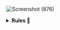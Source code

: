 ![Screenshot (876)](https://github.com/user-attachments/assets/8015d816-9b0b-48ce-b526-e60e31b60184)

<details>	
 <summary><b>Rules 🔐</b></summary>
  
![1](https://github.com/user-attachments/assets/f1d61bfb-918a-41b7-86ef-2823da5a7bfe)
![2](https://github.com/user-attachments/assets/59cb4aca-fa17-490e-baf7-7dff6a636ec5)
![3](https://github.com/user-attachments/assets/c250ff73-23fc-44ba-af55-67adc81c5394)

---

### 🔐 1. How does a proctor communicate with a test taker?
Answer: Through the live chat function.

### 🔐 2. Which of the below is considered a valid photo identification card?
Answer: A current government-issued photo identification card.

### 🔐 3. What is a proctor checking when reviewing a room scan prior to admission? (Select all that apply)
Answer:
 * The workspace is free of prohibited materials.
 * No other individuals are present.
 * Lighting is adequate.
   
### 🔐 4. At what point does the test timer start counting down?
Answer: When the test is released.

### 🔐 5. In order to end the test session properly, the test taker must...
Answer: Click on the end session button.

### 🔐 6. Which are the most common violations leading to the termination of a test? (Select all that apply)
Answer:
 * Someone else in the room.
 * Talking to yourself/reading questions aloud.
   
### 🔐 7. If a test taker grabs their cell phone and takes a picture of the results screen at the end of the test, what will the proctor do?
Answer: Terminate the test taker and file a report.

---

</details>

